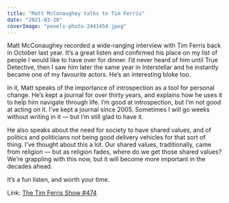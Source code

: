 ```yaml
---
title: "Matt McConaughey talks to Tim Ferris"
date: "2021-03-20"
coverImage: "pexels-photo-2441454.jpeg"
---
```


Matt McConaughey recorded a wide-ranging interview with Tim Ferris back in October last year. It’s a great listen and confirmed his place on my list of people I would like to have over for dinner. I’d never heard of him until True Detective, then I saw him later the same year in Interstellar and he instantly became one of my favourite actors. He’s an interesting bloke too.

In it, Matt speaks of the importance of introspection as a tool for personal change. He’s kept a journal for over thirty years, and explains how he uses it to help him navigate through life. I’m good at introspection, but I’m not good at acting on it. I’ve kept a journal since 2005. Sometimes I will go weeks without writing in it — but I’m still glad to have it.

He also speaks about the need for society to have shared values, and of politics and politicians not being good delivery vehicles for that sort of thing. I’ve thought about this a lot. Our shared values, traditionally, came from religion — but as religion fades, where do we get those shared values? We’re grappling with this now, but it will become more important in the decades ahead.

It’s a fun listen, and worth your time.

Link: [The Tim Ferris Show #474](https://podcasts.apple.com/us/podcast/474-matthew-mcconaughey-power-no-thank-you-key-life/id863897795?i=1000495276979)
